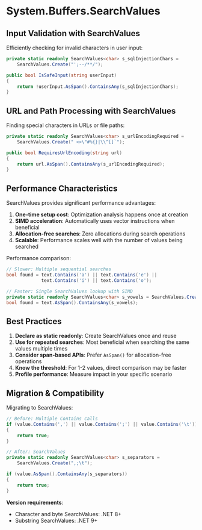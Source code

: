 # System.Buffers.SearchValues
## Input Validation with SearchValues

Efficiently checking for invalid characters in user input:

```csharp
private static readonly SearchValues<char> s_sqlInjectionChars =
    SearchValues.Create("';--/**/");

public bool IsSafeInput(string userInput)
{
    return !userInput.AsSpan().ContainsAny(s_sqlInjectionChars);
}
```

## URL and Path Processing with SearchValues

Finding special characters in URLs or file paths:

```csharp
private static readonly SearchValues<char> s_urlEncodingRequired =
    SearchValues.Create(" <>\"#%{}|\\^[]`");

public bool RequiresUrlEncoding(string url)
{
    return url.AsSpan().ContainsAny(s_urlEncodingRequired);
}
```

## Performance Characteristics

SearchValues provides significant performance advantages:

1. **One-time setup cost**: Optimization analysis happens once at creation
2. **SIMD acceleration**: Automatically uses vector instructions when beneficial
3. **Allocation-free searches**: Zero allocations during search operations
4. **Scalable**: Performance scales well with the number of values being searched

Performance comparison:

```csharp
// Slower: Multiple sequential searches
bool found = text.Contains('a') || text.Contains('e') ||
             text.Contains('i') || text.Contains('o');

// Faster: Single SearchValues lookup with SIMD
private static readonly SearchValues<char> s_vowels = SearchValues.Create("aeiou");
bool found = text.AsSpan().ContainsAny(s_vowels);
```

## Best Practices

1. **Declare as static readonly**: Create SearchValues once and reuse
2. **Use for repeated searches**: Most beneficial when searching the same values multiple times
3. **Consider span-based APIs**: Prefer `AsSpan()` for allocation-free operations
4. **Know the threshold**: For 1-2 values, direct comparison may be faster
5. **Profile performance**: Measure impact in your specific scenario

## Migration & Compatibility

Migrating to SearchValues:

```csharp
// Before: Multiple Contains calls
if (value.Contains(',') || value.Contains(';') || value.Contains('\t'))
{
    return true;
}

// After: SearchValues
private static readonly SearchValues<char> s_separators =
    SearchValues.Create(",;\t");

if (value.AsSpan().ContainsAny(s_separators))
{
    return true;
}
```

**Version requirements**:
- Character and byte SearchValues: .NET 8+
- Substring SearchValues: .NET 9+
